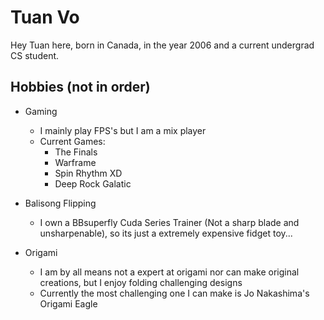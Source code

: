 # Tuan Vo

Hey Tuan here, born in Canada, in the year 2006 and a current undergrad CS student.

## Hobbies (not in order)

- Gaming
   - I mainly play FPS's but I am a mix player
   - Current Games:
      - The Finals
      - Warframe
      - Spin Rhythm XD
      - Deep Rock Galatic
        

- Balisong Flipping
   - I own a BBsuperfly Cuda Series Trainer (Not a sharp blade and unsharpenable), so its just a extremely expensive fidget toy...

  
- Origami
   - I am by all means not a expert at origami nor can make original creations, but I enjoy folding challenging designs
   - Currently the most challenging one I can make is Jo Nakashima's Origami Eagle
     
